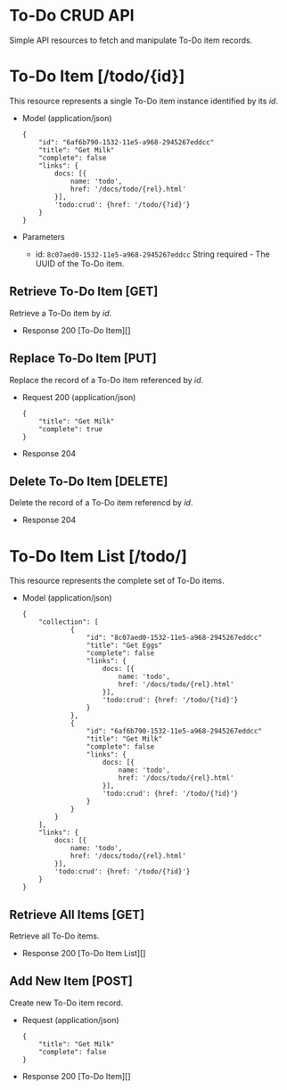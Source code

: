 # To-Do CRUD API
Simple API resources to fetch and manipulate To-Do item records.



# To-Do Item [/todo/{id}]
This resource represents a single To-Do item instance identified by its *id*.

+ Model (application/json)
    ```
    {
        "id": "6af6b790-1532-11e5-a968-2945267eddcc"
        "title": "Get Milk"
        "complete": false
        "links": {
            docs: [{
                name: 'todo',
                href: '/docs/todo/{rel}.html'
            }],
            'todo:crud': {href: '/todo/{?id}'}
        }
    }
    ```

+ Parameters
    + id: `8c07aed0-1532-11e5-a968-2945267eddcc` String required - The UUID of the To-Do item.

## Retrieve To-Do Item [GET]
Retrieve a To-Do item by *id*.

+ Response 200
    [To-Do Item][]

## Replace To-Do Item [PUT]
Replace the record of a To-Do item referenced by *id*.

+ Request 200 (application/json)
    ```
    {
        "title": "Get Milk"
        "complete": true
    }
    ```

+ Response 204

## Delete To-Do Item [DELETE]
Delete the record of a To-Do item referencd by *id*.

+ Response 204



# To-Do Item List [/todo/]
This resource represents the complete set of To-Do items.

+ Model (application/json)
    ```
    {
        "collection": [
                {
                    "id": "8c07aed0-1532-11e5-a968-2945267eddcc"
                    "title": "Get Eggs"
                    "complete": false
                    "links": {
                        docs: [{
                            name: 'todo',
                            href: '/docs/todo/{rel}.html'
                        }],
                        'todo:crud': {href: '/todo/{?id}'}
                    }
                },
                {
                    "id": "6af6b790-1532-11e5-a968-2945267eddcc"
                    "title": "Get Milk"
                    "complete": false
                    "links": {
                        docs: [{
                            name: 'todo',
                            href: '/docs/todo/{rel}.html'
                        }],
                        'todo:crud': {href: '/todo/{?id}'}
                    }
                }
            }
        ],
        "links": {
            docs: [{
                name: 'todo',
                href: '/docs/todo/{rel}.html'
            }],
            'todo:crud': {href: '/todo/{?id}'}
        }
    }
    ```

## Retrieve All Items [GET]
Retrieve all To-Do items.

+ Response 200
    [To-Do Item List][]

## Add New Item [POST]
Create new To-Do item record.

+ Request (application/json)
    ```
    {
        "title": "Get Milk"
        "complete": false
    }
    ```

+ Response 200
    [To-Do Item][]